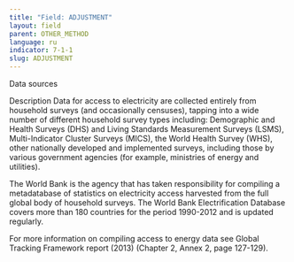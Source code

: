 ```yaml
---
title: "Field: ADJUSTMENT"
layout: field
parent: OTHER_METHOD
language: ru
indicator: 7-1-1
slug: ADJUSTMENT
---
```

Data sources

Description
Data for access to electricity are collected entirely from household surveys (and occasionally censuses), tapping into a wide number of different household survey types including: Demographic and Health Surveys (DHS) and Living Standards Measurement Surveys (LSMS), Multi-Indicator Cluster Surveys (MICS), the World Health Survey (WHS), other nationally developed and implemented surveys, including those by various government agencies (for example, ministries of energy and utilities).

The World Bank is the agency that has taken responsibility for compiling a metadatabase of statistics on electricity access harvested from the full global body of household surveys. The World Bank Electrification Database covers more than 180 countries for the period 1990-2012 and is updated regularly.

For more information on compiling access to energy data see Global Tracking Framework report (2013) (Chapter 2, Annex 2, page 127-129).